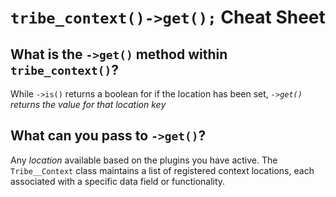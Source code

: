 # `tribe_context()->get();` Cheat Sheet

## What is the `->get()` method within `tribe_context()`?
While `->is()` returns a boolean for if the location has been set, *`->get()` returns the value for that location key*

## What can you pass to `->get()`?
Any *location* available based on the plugins you have active. The `Tribe__Context` class maintains a list of registered context locations, each associated with a specific data field or functionality.

